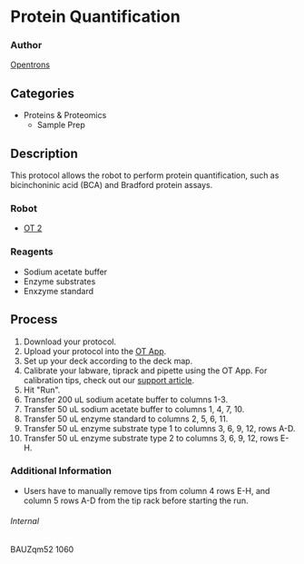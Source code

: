 # Protein Quantification

### Author
[Opentrons](http://www.opentrons.com/)

## Categories
* Proteins & Proteomics
    * Sample Prep

## Description
This protocol allows the robot to perform protein quantification, such as bicinchoninic acid (BCA) and Bradford protein assays.

### Robot
* [OT 2](https://opentrons.com/ot-2)

### Reagents
* Sodium acetate buffer
* Enzyme substrates
* Enxzyme standard

## Process
1. Download your protocol.
2. Upload your protocol into the [OT App](https://opentrons.com/ot-app).
3. Set up your deck according to the deck map.
4. Calibrate your labware, tiprack and pipette using the OT App. For calibration tips, check out our [support article](https://support.opentrons.com/ot-2/getting-started-software-setup/deck-calibration).
5. Hit "Run".
6. Transfer 200 uL sodium acetate buffer to columns 1-3.
7. Transfer 50 uL sodium acetate buffer to columns 1, 4, 7, 10.
8. Transfer 50 uL enzyme standard to columns 2, 5, 6, 11.
9. Transfer 50 uL enzyme substrate type 1 to columns 3, 6, 9, 12, rows A-D.
10. Transfer 50 uL enzyme substrate type 2 to columns 3, 6, 9, 12, rows E-H.

### Additional Information
* Users have to manually remove tips from column 4 rows E-H, and column 5 rows A-D from the tip rack before starting the run.

###### Internal
BAUZqm52
1060